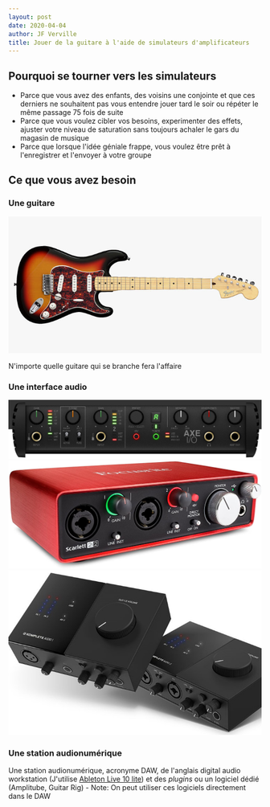```yaml
---
layout: post
date: 2020-04-04
author: JF Verville
title: Jouer de la guitare à l'aide de simulateurs d'amplificateurs
---
```


## Pourquoi se tourner vers les simulateurs
- Parce que vous avez des enfants, des voisins une conjointe et que ces derniers ne souhaitent pas vous entendre jouer tard le soir ou répéter le même passage 75 fois de suite
- Parce que vous voulez cibler vos besoins, experimenter des effets, ajuster votre niveau de saturation sans toujours achaler le gars du magasin de musique
- Parce que lorsque l'idée géniale frappe, vous voulez être prêt à l'enregistrer et l'envoyer à votre groupe

## Ce que vous avez besoin
### Une guitare
![Image](assets/images/guitar.jpg)

N'importe quelle guitare qui se branche fera l'affaire

### Une interface audio
<div class="container">
  <div class="row align-items-end">
    <div class="col"><img src="/assets/images/axe-io.jpg" alt="Axe IO"></div>
    <div class="col"><img src="/assets/images/focusrite.jpg" alt="focusrite"></div>
    <div class="col"><img src="/assets/images/komplete.jpg" alt="komplete"></div>
  </div>
</div>

### Une station audionumérique
Une station audionumérique, acronyme DAW, de l'anglais digital audio workstation (J'utilise [Ableton Live 10 lite](https://www.ableton.com/en/products/live-lite/features/)) et des _plugins_  ou un logiciel dédié (Amplitube, Guitar Rig)
    - Note: On peut utiliser ces logiciels directement dans le DAW



